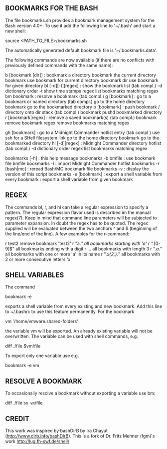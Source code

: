 BOOKMARKS FOR THE BASH
------------------------------------------------------------------------------

The file bookmarks.sh provides a bookmark management system for the Bash
version 4.0+.  To use it add the following line to   '~/.bash' and start a new
shell:

 source <PATH_TO_FILE>/bookmarks.sh

The automatically generated default bookmark file is '~/.bookmarks.data'.

The following commands are now available (if there are no conflicts with
previously defined commands with the same name):

  b  [bookmark [dir]]      :  bookmark a directory
                                <no option>   bookmark the current directory
                                bookmark      use bookmark for current directory
                                bookmark dir  use bookmark for given directory
  bl [-d][-t][regex]       :  show the bookmark list (tab compl.)
                                -d           dictionary order
                                -t           show time stamps
                                regex        list bookmarks matching regex
  bm bookmark              : resolve a bookmark (tab compl.)
  g  [bookmark]            :  go to a bookmark or named directory (tab compl.)
                                <no option>   go to the home directory
                                bookmark      go to the bookmarked directory
  p  [bookmark]            :  push bookmark / directory onto dir stack (tab compl.)
                                bookmark     pushd bookmarked directory
  r  [bookmark|regex]      :  remove a saved bookmark(s) (tab compl.)
                                bookmark     remove bookmark
                                regex        remove bookmarks matching regex

  gh [bookmark]            :  go to a Midnight Commander hotlist entry (tab compl.)
                              use ssh for a SHell filesystem link
                                <no option>   go to the home directory
                                bookmark      go to the bookmarked directory
  hl [-d][regex]           :  Midnight Commander directory hotlist (tab compl.)
                                -d           dictionary order
                                regex        list bookmarks matching regex

  bookmarks [-h]           :  this help message
  bookmarks  -b bmfile     :  use bookmark file bmfile
  bookmarks  -i            :  import Midnight Commander hotlist
  bookmarks  -r [bash|mc]  :  reread Bash/MC bookmark file
  bookmarks  -v            :  display the version of this script
  bookmarks  -e [bookmark] : export a shell variable from every bookmark
                           : export a shell variable from given bookmark

REGEX
-----
The commands bl, r, and hl can take a regular expression to specify a pattern.
The regular expression flavor used is described im the manual regex(7). Keep in
mind that command line parameters will be subjected to parameter expansion. In
doubt the regex has to be quoted. The regex supplied will be evaluated between
the two anchors ^ and $ (beginning of the line/end of the line).  A few
examples for the r-command:

  r  test2             remove bookmark 'test2'
  r  "a.*"             all bookmarks starting with 'a'
  r  ".*[0-9]$"        all bookmarks ending with a digit
  r  ...               all bookmarks with length 3
  r  ".*a.*"           all bookmarks with one or more 'a' in its name
  r  ".*x{2,}.*"       all bookmarks with 2 or more consecutive letters 'x'

SHELL VARIABLES
---------------
The command 

 bookmark -e 

exports a shell variable from every existing and new bookmark.  Add this line
to ~/.bashrc to use this feature permanently. For the bookmark

 vm                   '/home/vmware.shared-folders'

the variable vm will be exported. An already existing variable will not be
overwritten. The variable can be used with shell commands, e.g.

 diff ./file $vm/file

To export only one variable use e.g.

 bookmark -e vm

RESOLVE A BOOKMARK
------------------
To occasionally resolve a bookmark without exporting a variable use bm:

 diff ./file `bm vm`/file

CREDIT
------
This work was inspired by bashDirB by Ira Chayut (http://www.dirb.info/bashDirB).
This is a fork of Dr. Fritz Mehner (fgm)'s work http://lug.fh-swf.de/shell/

